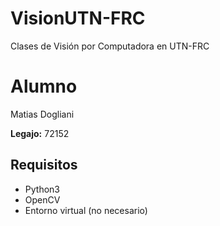 # VisionUTN-FRC 
 Clases de Visión por Computadora en UTN-FRC 

# Alumno 

Matias Dogliani 

**Legajo:** 72152

## Requisitos                                                               
                                                                                
* Python3                                                                       
* OpenCV                                                                        
* Entorno virtual (no necesario)                                                

